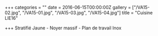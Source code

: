 +++
categories = ""
date = 2016-06-15T00:00:00Z
gallery = ["/VA15-02.jpg", "/VA15-01.jpg", "/VA15-03.jpg", "/VA15-04.jpg"]
title = "Cuisine LIE16"

+++
Stratifié Jaune - Noyer massif - Plan de travail Inox